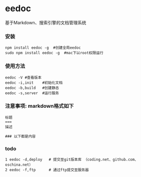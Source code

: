 eedoc
===
基于Markdown、搜索引擎的文档管理系统

### 安装
```
npm install eedoc -g  #创建全局eedoc
sudo npm install eedoc -g  #mac下以root权限运行
```
### 使用方法
```
eedoc -V #查看版本
eedoc -i,init    #初始化文档
eedoc -b,build   #创建静态
eedoc -s,server  #运行服务
```
### 注意事项: markdown格式如下
```
标题
===
描述

### 以下都是内容
```

### todo
```
1 eedoc -d,deploy   # 提交至git版本库 （coding.net、github.com、oschina.net）
2 eedoc -f,ftp      # 通过ftp提交至服务器
```